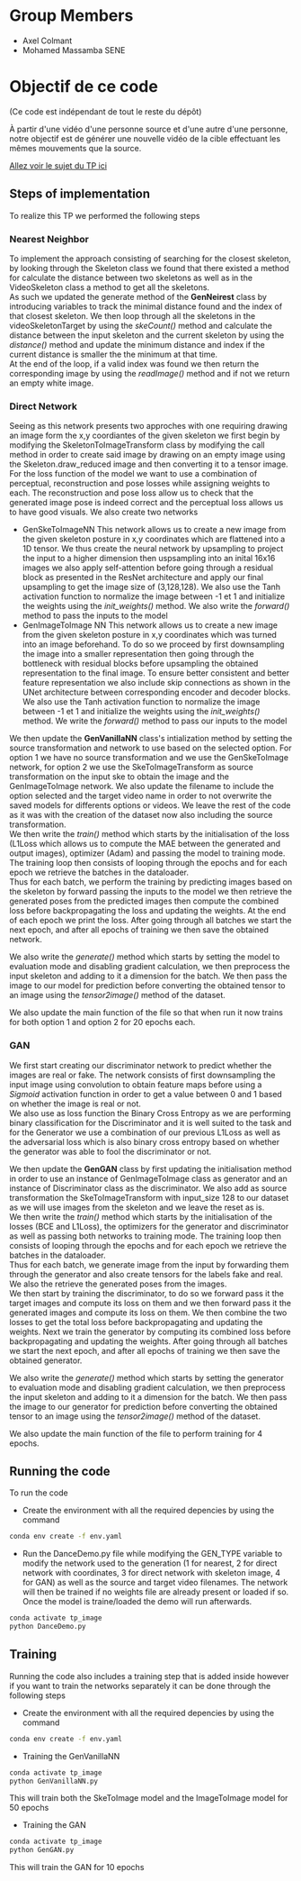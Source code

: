 # Group Members
- Axel Colmant
- Mohamed Massamba SENE

# Objectif de ce code
(Ce code est indépendant de tout le reste du dépôt)

À partir d'une vidéo d'une personne source et d'une autre d'une personne, notre objectif est de générer une nouvelle vidéo de la cible effectuant les mêmes mouvements que la source. 

[Allez voir le sujet du TP ici](http://alexandre.meyer.pages.univ-lyon1.fr/m2-apprentissage-profond-image/am/tp_dance/)


## Steps of implementation
To realize this TP we performed the following steps

### Nearest Neighbor
To implement the approach consisting of searching for the closest skeleton, by looking through the Skeleton class we found that there existed a method for calculate the distance between two skeletons as well as in the VideoSkeleton class a method to get all the skeletons.<br/>
As such we updated the generate method of the **GenNeirest** class by introducing variables to track the minimal distance found and the index of that closest skeleton. We then loop through all the skeletons in the videoSkeletonTarget by using the *skeCount()* method and calculate the distance between the input skeleton and the current skeleton by using the *distance()* method and update the minimum distance and index if the current distance is smaller the the minimum at that time.<br/>
At the end of the loop, if a valid index was found we then return the corresponding image by using the *readImage()* method and if not we return an empty white image.

### Direct Network

Seeing as this network presents two approches with one requiring drawing an image form the x,y coordiantes of the given skeleton we first begin by modifying the SkeletonToImageTransform class by modifying the call method in order to create said image by drawing on an empty image using the Skeleton.draw_reduced image and then converting it to a tensor image.<br/>
For the loss function of the model we want to use a combination of perceptual, reconstruction and pose losses while assigning weights to each. The reconstruction and pose loss allow us to check that the generated image pose is indeed correct and the perceptual loss allows us to have good visuals. We also create two networks<br/>
- GenSkeToImageNN
This network allows us to create a new image from the given skeleton posture in x,y coordinates which are flattened into a 1D tensor. We thus create the neural network by upsampling to project the input to a higher dimension then uspsampling into an inital 16x16 images we also apply self-attention before going through a residual block as presented in the ResNet architecture and apply our final upsampling to get the image size of (3,128,128). We also use the Tanh activation function to normalize the image between -1 et 1 and initialize the weights using the *init_weights()* method.
We also write the *forward()* method to pass the inputs to the model
- GenImageToImage NN
This network allows us to create a new image from the given skeleton posture in x,y coordinates which was turned into an image beforehand. To do so we proceed by first downsampling the image into a smaller representation then going through the bottleneck with residual blocks before upsampling the obtained representation to the final image. To ensure better consistent and better feature representation we also include skip connections as shown in the UNet architecture between corresponding encoder and decoder blocks. We also use the Tanh activation function to normalize the image between -1 et 1 and initialize the weights using the *init_weights()* method. We write the *forward()* method to pass our inputs to the model

We then update the **GenVanillaNN** class's intialization method by setting the source transformation and network to use based on the selected option. For option 1 we have no source transformation and we use the GenSkeToImage network, for option 2 we use the SkeToImageTransform as source transformation on the input ske to obtain the image and the GenImageToImage network. We also update the filename to include the option selected and the target video name in order to not overwrite the saved models for differents options or videos. We leave the rest of the code as it was with the creation of the dataset now also including the source transformation.<br/>
We then write the *train()* method which starts by the initialisation of the loss (L1Loss which allows us to compute the MAE between the generated and output images), optimizer (Adam) and passing the model to training mode. The training loop then consists of looping through the epochs and for each epoch we retrieve the batches in the dataloader.<br/> Thus for each batch, we perform the training by predicting images based on the skeleton by forward passing the inputs to the model we then retrieve the generated poses from the predicted images then compute the combined loss before backpropagating the loss and updating the weights. At the end of each epoch we print the loss. After going through all batches we start the next epoch, and after all epochs of training we then save the obtained network.

We also write the *generate()* method which starts by setting the model to evaluation mode and disabling gradient calculation, we then preprocess the input skeleton and adding to it a dimension for the batch. We then pass the image to our model for prediction before converting the obtained tensor to an image using the *tensor2image()* method of the dataset.

We also update the main function of the file so that when run it now trains for both option 1 and option 2 for 20 epochs each.


### GAN

We first start creating our discriminator network to predict whether the images are real or fake. The network consists of first downsampling the input image using convolution to obtain feature maps before using a *Sigmoid* activation function in order to get a value between 0 and 1 based on whether the image is real or not.<br/>
We also use as loss function the Binary Cross Entropy as we are performing binary classification for the Discriminator and it is well suited to the task and for the Generator we use a combination of our previous L1Loss as well as the adversarial loss which is also binary cross entropy based on whether the generator was able to fool the discriminator or not.

We then update the **GenGAN** class by first updating the initialisation method in order to use an instance of GenImageToImage class as generator and an instance of Discriminator class as the discriminator. We also add as source transformation the SkeToImageTransform with input_size 128 to our dataset as we will use images from the skeleton and we leave the reset as is.<br/>
We then write the *train()* method which starts by the initialisation of the losses (BCE and L1Loss), the optimizers for the generator and discriminator as well as passing both networks to training mode. The training loop then consists of looping through the epochs and for each epoch we retrieve the batches in the dataloader.<br/> Thus for each batch, we generate image from the input by forwarding them through the generator and also create tensors for the labels fake and real. We also the retrieve the generated poses from the images.<br/>
We then start by training the discriminator, to do so we forward pass it the target images and compute its loss on them and we then forward pass it the generated images and compute its loss on them. We then combine the two losses to get the total loss before backpropagating and updating the weights. Next we train the generator by computing its combined loss before backpropagating and updating the weights. After going through all batches we start the next epoch, and after all epochs of training we then save the obtained generator.

We also write the *generate()* method which starts by setting the generator to evaluation mode and disabling gradient calculation, we then preprocess the input skeleton and adding to it a dimension for the batch. We then pass the image to our generator for prediction before converting the obtained tensor to an image using the *tensor2image()* method of the dataset.

We also update the main function of the file to perform training for 4 epochs.


## Running the code
To run the code
- Create the environment with all the required depencies by using the command
```bash
conda env create -f env.yaml
```
- Run the DanceDemo.py file while modifying the GEN_TYPE variable to modify the network used to the generation (1 for nearest, 2 for direct network with coordinates, 3 for direct network with skeleton image, 4 for GAN) as well as the source and target video filenames. The network will then be trained if no weights file are already present or loaded if so. Once the model is traine/loaded the demo will run afterwards.
```bash
conda activate tp_image 
python DanceDemo.py
```

## Training 
Running the code also includes a training step that is added inside however if you want to train the networks separately it can be done through the following steps
- Create the environment with all the required depencies by using the command
```bash
conda env create -f env.yaml
```
- Training the GenVanillaNN
```bash
conda activate tp_image 
python GenVanillaNN.py
```
This will train both the SkeToImage model and the ImageToImage model for 50 epochs
- Training the GAN
```bash
conda activate tp_image 
python GenGAN.py
```
This will train the GAN for 10 epochs